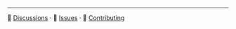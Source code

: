 ---
💬 [Discussions](https://github.com/benhigham/.github/discussions) · 🐛 [Issues](https://github.com/benhigham/.github/issues) · 📝 [Contributing](https://github.com/benhigham/.github/blob/main/CONTRIBUTING.md)
